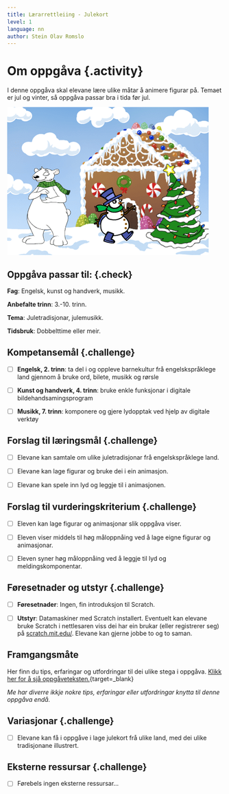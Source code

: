 ```yaml
---
title: Lærarrettleiing - Julekort
level: 1
language: nn
author: Stein Olav Romslo
---
```



# Om oppgåva {.activity}

I denne oppgåva skal elevane lære ulike måtar å animere figurar på. Temaet er
jul og vinter, så oppgåva passar bra i tida før jul.

![Døme på bilete av eit julekort](julekort.png)

## Oppgåva passar til: {.check}

__Fag__: Engelsk, kunst og handverk, musikk.

__Anbefalte trinn__: 3.-10. trinn.

__Tema__: Juletradisjonar, julemusikk.

__Tidsbruk__: Dobbelttime eller meir.

## Kompetansemål {.challenge}

- [ ] __Engelsk, 2. trinn__: ta del i og oppleve barnekultur frå
  engelskspråklege land gjennom å bruke ord, bilete, musikk og rørsle

- [ ] __Kunst og handverk, 4. trinn__: bruke enkle funksjonar i digitale
  bildehandsamingsprogram

- [ ] __Musikk, 7. trinn__: komponere og gjere lydopptak ved hjelp av digitale
  verktøy

## Forslag til læringsmål {.challenge}

- [ ] Elevane kan samtale om ulike juletradisjonar frå engelskspråklege land.

- [ ] Elevane kan lage figurar og bruke dei i ein animasjon.

- [ ] Elevane kan spele inn lyd og leggje til i animasjonen.

## Forslag til vurderingskriterium {.challenge}

- [ ] Eleven kan lage figurar og animasjonar slik oppgåva viser.

- [ ] Eleven viser middels til høg måloppnåing ved å lage eigne figurar og
  animasjonar.

- [ ] Eleven syner høg måloppnåing ved å leggje til lyd og meldingskomponentar.

## Føresetnader og utstyr {.challenge}

- [ ] __Føresetnader__: Ingen, fin introduksjon til Scratch.

- [ ] __Utstyr__: Datamaskiner med Scratch installert. Eventuelt kan elevane
  bruke Scratch i nettlesaren viss dei har ein brukar (eller registrerer seg) på
  [scratch.mit.edu/](https://scratch.mit.edu/). Elevane kan gjerne jobbe to og
  to saman.

## Framgangsmåte

Her finn du tips, erfaringar og utfordringar til dei ulike stega i oppgåva.
[Klikk her for å sjå
oppgåveteksten.](../julekort/julekort_nn.html){target=_blank}

_Me har diverre ikkje nokre tips, erfaringar eller utfordringar knytta til denne
oppgåva endå._

## Variasjonar {.challenge}

- [ ] Elevane kan få i oppgåve i lage julekort frå ulike land, med dei ulike
  tradisjonane illustrert.

## Eksterne ressursar {.challenge}

- [ ] Førebels ingen eksterne ressursar...
